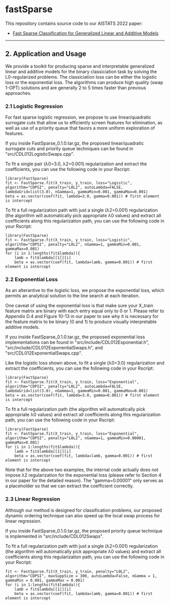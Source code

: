 # fastSparse

This repository contains source code to our AISTATS 2022 paper: 

* [Fast Sparse Classification for Generalized Linear and Additive Models](https://arxiv.org/abs/2202.11389)

---
## 2. Application and Usage
We provide a toolkit for producing sparse and interpretable generalized linear and additive models for the binary classiciation task by solving the L0-regularized problems. The classiciation loss can be either the logistic loss or the exponential loss. The algorithms can produce high quality (swap 1-OPT) solutions and are generally 2 to 5 times faster than previous approaches.

### 2.1 Logistic Regression
For fast sparse logistic regression, we propose to use linear/quadratic surrogate cuts that allow us to efficiently screen features for elimination, as well as use of a priority queue that favors a more uniform exploration of features.

If you inside FastSparse_0.1.0.tar.gz, the proposed linear/quadratic surrogate cuts and priority queue techniques can be found in "src/CDL012LogisticSwaps.cpp".

To fit a single pair (&lambda;0=3.0, &lambda;2=0.001) regularization and extract the coefficients, you can use the following code in your Rscript:
```
library(FastSparse)
fit <- FastSparse.fit(X_train, y_train, loss="Logistic", algorithm="CDPSI", penalty="L0L2", autoLambda=FALSE, lambdaGrid=list(3.0), nGamma=1, gammaMin=0.001, gammaMax=0.001)
beta = as.vector(coef(fit, lambda=3.0, gamma=0.001)) # first element is intercept
```

To fit a full regularization path with just a single (&lambda;2=0.001) regularization (the algorithm will automatically pick appropriate &lambda;0 values) and extract all coefficients along this regularization path, you can use the following code in your Rscript:
```
library(FastSparse)
fit <- FastSparse.fit(X_train, y_train, loss="Logistic", algorithm="CDPSI", penalty="L0L2", nGamma=1, gammaMin=0.001, gammaMax=0.001)
for (i in 1:lengths(fit$lambda)){
    lamb = fit$lambda[[1]][i]
    beta = as.vector(coef(fit, lambda=lamb, gamma=0.001)) # first element is intercept
```


### 2.2 Exponential Loss
As an alterantive to the logistic loss, we propose the exponential loss, which permits an analytical solution to the line search at each iteration.

One caveat of using the exponential loss is that make sure your X_train feature matrix are binary with each entry equal only to 0 or 1. Please refer to Appendix D.4 and Figure 10-13 in our paper to see why it is necessary for the feature matrix to be binary (0 and 1) to produce visually interpretable additive models.

If you inside FastSparse_0.1.0.tar.gz, the proposed exponential loss implementations can be found in "src/include/CDL012Exponential.h", "src/include/CDL012ExponentialSwaps.h", and "src/CDL012ExponentialSwaps.cpp".

Like the logistic loss shown above, to fit a single (&lambda;0=3.0) regularization and extract the coefficients, you can use the following code in your Rscript:
```
library(FastSparse)
fit <- FastSparse.fit(X_train, y_train, loss="Exponential", algorithm="CDPSI", penalty="L0L2", autoLambda=FALSE, lambdaGrid=list(3.0), nGamma=1, gammaMin=0.001, gammaMax=0.001)
beta = as.vector(coef(fit, lambda=3.0, gamma=0.001)) # first element is intercept
```

To fit a full regularization path (the algorithm will automatically pick appropriate &lambda;0 values) and extract all coefficients along this regularization path, you can use the following code in your Rscript:
```
library(FastSparse)
fit <- FastSparse.fit(X_train, y_train, loss="Exponential", algorithm="CDPSI", penalty="L0L2", nGamma=1, gammaMin=0.00001, gammaMax=0.001)
for (i in 1:lengths(fit$lambda)){
    lamb = fit$lambda[[1]][i]
    beta = as.vector(coef(fit, lambda=lamb, gamma=0.001)) # first element is intercept
```

Note that for the above two examples, the internal code actually does not impose &lambda;2 regularization for the exponential loss (please refer to Section 4 in our paper for the detailed reason). The "gamma=0.00001" only serves as a placeholder so that we can extract the coefficient correctly.

### 2.3 Linear Regression
Although our method is designed for classification problems, our proposed dynamic ordering technique can also speed up the local swap process for linear regression.

If you inside FastSparse_0.1.0.tar.gz, the proposed priority queue technique is implemented in "src/include/CDL012Swaps".

To fit a full regularization path with just a single (&lambda;2=0.001) regularization (the algorithm will automatically pick appropriate &lambda;0 values) and extract all coefficients along this regularization path, you can use the following code in your Rscript:
```
fit <- FastSparse.fit(X_train, y_train, penalty="L0L2", algorithm="CDPSI", maxSuppSize = 300, autoLambda=False, nGamma = 1, gammaMin = 0.001, gammaMax = 0.001)
for (i in 1:lengths(fit$lambda)){
    lamb = fit$lambda[[1]][i]
    beta = as.vector(coef(fit, lambda=lamb, gamma=0.001)) # first element is intercept
```